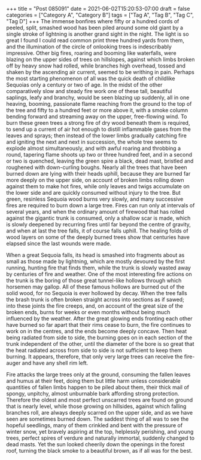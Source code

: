 +++
title = "Post 085091"
date = 2021-06-02T15:20:53-07:00
draft = false
categories = ["Category A", "Category B"]
tags = ["Tag A", "Tag B", "Tag C", "Tag D"]
+++
The immense bonfires where fifty or a hundred cords of peeled, split, smashed wood has been piled around some old giant by a single stroke of lightning is another grand sight in the night. The light is so great I found I could read common print three hundred yards from them, and the illumination of the circle of onlooking trees is indescribably impressive. Other big fires, roaring and booming like waterfalls, were blazing on the upper sides of trees on hillslopes, against which limbs broken off by heavy snow had rolled, while branches high overhead, tossed and shaken by the ascending air current, seemed to be writhing in pain. Perhaps the most starting phenomenon of all was the quick death of childlike Sequoias only a century or two of age. In the midst of the other comparatively slow and steady fire work one of these tall, beautiful saplings, leafy and branchy, would be seen blazing up suddenly, all in one heaving, booming, passionate flame reaching from the ground to the top of the tree and fifty to a hundred feet or more above it, with a smoke column bending forward and streaming away on the upper, free-flowing wind. To burn these green trees a strong fire of dry wood beneath them is required, to send up a current of air hot enough to distill inflammable gases from the leaves and sprays; then instead of the lower limbs gradually catching fire and igniting the next and next in succession, the whole tree seems to explode almost simultaneously, and with awful roaring and throbbing a round, tapering flame shoots up two or three hundred feet, and in a second or two is quenched, leaving the green spire a black, dead mast, bristled and roughened with down-curling boughs. Nearly all the trees that have been burned down are lying with their heads uphill, because they are burned far more deeply on the upper side, on account of broken limbs rolling down against them to make hot fires, while only leaves and twigs accumulate on the lower side and are quickly consumed without injury to the tree. But green, resinless Sequoia wood burns very slowly, and many successive fires are required to burn down a large tree. Fires can run only at intervals of several years, and when the ordinary amount of firewood that has rolled against the gigantic trunk is consumed, only a shallow scar is made, which is slowly deepened by recurring fires until far beyond the centre of gravity, and when at last the tree falls, it of course falls uphill. The healing folds of wood layers on some of the deeply burned trees show that centuries have elapsed since the last wounds were made.

When a great Sequoia falls, its head is smashed into fragments about as small as those made by lightning, which are mostly devoured by the first running, hunting fire that finds them, while the trunk is slowly wasted away by centuries of fire and weather. One of the most interesting fire actions on the trunk is the boring of those great tunnel-like hollows through which horsemen may gallop. All of these famous hollows are burned out of the solid wood, for no Sequoia is ever hollowed by decay. When the tree falls the brash trunk is often broken straight across into sections as if sawed; into these joints the fire creeps, and, on account of the great size of the broken ends, burns for weeks or even months without being much influenced by the weather. After the great glowing ends fronting each other have burned so far apart that their rims cease to burn, the fire continues to work on in the centres, and the ends become deeply concave. Then heat being radiated from side to side, the burning goes on in each section of the trunk independent of the other, until the diameter of the bore is so great that the heat radiated across from side to side is not sufficient to keep them burning. It appears, therefore, that only very large trees can receive the fire-auger and have any shell rim left.

Fire attacks the large trees only at the ground, consuming the fallen leaves and humus at their feet, doing them but little harm unless considerable quantities of fallen limbs happen to be piled about them, their thick mail of spongy, unpitchy, almost unburnable bark affording strong protection. Therefore the oldest and most perfect unscarred trees are found on ground that is nearly level, while those growing on hillsides, against which falling branches roll, are always deeply scarred on the upper side, and as we have seen are sometimes burned down. The saddest thing of all was to see the hopeful seedlings, many of them crinkled and bent with the pressure of winter snow, yet bravely aspiring at the top, helplessly perishing, and young trees, perfect spires of verdure and naturally immortal, suddenly changed to dead masts. Yet the sun looked cheerily down the openings in the forest roof, turning the black smoke to a beautiful brown, as if all was for the best.
